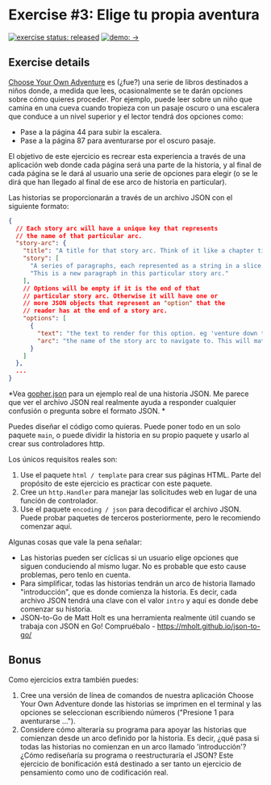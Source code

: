# Exercise #3: Elige tu propia aventura

[![exercise status: released](https://img.shields.io/badge/exercise%20status-released-green.svg?style=for-the-badge)](https://gophercises.com/exercises/cyoa) [![demo: ->](https://img.shields.io/badge/demo-%E2%86%92-blue.svg?style=for-the-badge)](https://gophercises.com/demos/cyoa/)


## Exercise details

[Choose Your Own Adventure](https://en.wikipedia.org/wiki/Choose_Your_Own_Adventure) es (¿fue?) una serie de libros destinados a niños donde, a medida que lees, ocasionalmente se te darán opciones sobre cómo quieres proceder. Por ejemplo, puede leer sobre un niño que camina en una cueva cuando tropieza con un pasaje oscuro o una escalera que conduce a un nivel superior y el lector tendrá dos opciones como:

- Pase a la página 44 para subir la escalera.
- Pase a la página 87 para aventurarse por el oscuro pasaje.

El objetivo de este ejercicio es recrear esta experiencia a través de una aplicación web donde cada página será una parte de la historia, y al final de cada página se le dará al usuario una serie de opciones para elegir (o se le dirá que han llegado al final de ese arco de historia en particular).

Las historias se proporcionarán a través de un archivo JSON con el siguiente formato:

```json
{
  // Each story arc will have a unique key that represents
  // the name of that particular arc.
  "story-arc": {
    "title": "A title for that story arc. Think of it like a chapter title.",
    "story": [
      "A series of paragraphs, each represented as a string in a slice.",
      "This is a new paragraph in this particular story arc."
    ],
    // Options will be empty if it is the end of that
    // particular story arc. Otherwise it will have one or
    // more JSON objects that represent an "option" that the
    // reader has at the end of a story arc.
    "options": [
      {
        "text": "the text to render for this option. eg 'venture down the dark passage'",
        "arc": "the name of the story arc to navigate to. This will match the story-arc key at the very root of the JSON document"
      }
    ]
  },
  ...
}
```

*Vea [gopher.json](https://github.com/gophercises/cyoa/blob/master/gopher.json) para un ejemplo real de una historia JSON. Me parece que ver el archivo JSON real realmente ayuda a responder cualquier confusión o pregunta sobre el formato JSON. *

Puedes diseñar el código como quieras. Puede poner todo en un solo paquete `main`, o puede dividir la historia en su propio paquete y usarlo al crear sus controladores http.

Los únicos requisitos reales son:

1. Use el paquete `html / template` para crear sus páginas HTML. Parte del propósito de este ejercicio es practicar con este paquete.
2. Cree un `http.Handler` para manejar las solicitudes web en lugar de una función de controlador.
3. Use el paquete `encoding / json` para decodificar el archivo JSON. Puede probar paquetes de terceros posteriormente, pero le recomiendo comenzar aquí.

Algunas cosas que vale la pena señalar:

- Las historias pueden ser cíclicas si un usuario elige opciones que siguen conduciendo al mismo lugar. No es probable que esto cause problemas, pero tenlo en cuenta.
- Para simplificar, todas las historias tendrán un arco de historia llamado "introducción", que es donde comienza la historia. Es decir, cada archivo JSON tendrá una clave con el valor `intro` y aquí es donde debe comenzar su historia.
- JSON-to-Go de Matt Holt es una herramienta realmente útil cuando se trabaja con JSON en Go! Compruébalo - <https://mholt.github.io/json-to-go/>

## Bonus

Como ejercicios extra también puedes:

1. Cree una versión de línea de comandos de nuestra aplicación Choose Your Own Adventure donde las historias se imprimen en el terminal y las opciones se seleccionan escribiendo números ("Presione 1 para aventurarse ...").
2. Considere cómo alteraría su programa para apoyar las historias que comienzan desde un arco definido por la historia. Es decir, ¿qué pasa si todas las historias no comienzan en un arco llamado 'introducción'? ¿Cómo rediseñaría su programa o reestructuraría el JSON? Este ejercicio de bonificación está destinado a ser tanto un ejercicio de pensamiento como uno de codificación real.
